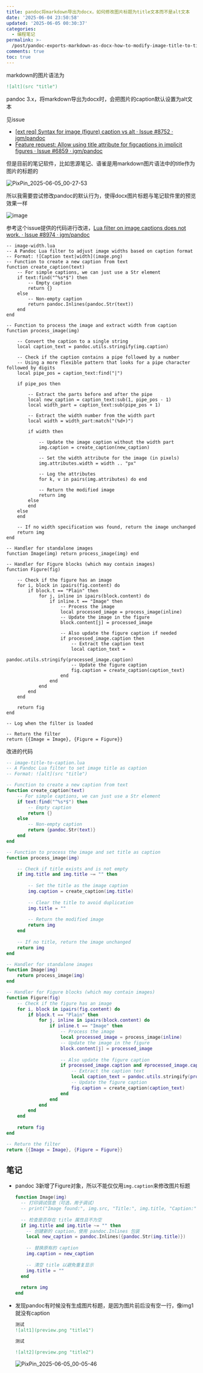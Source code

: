 ```yaml
---
title: pandoc将markdown导出为docx，如何修改图片标题为title文本而不是alt文本
date: '2025-06-04 23:50:58'
updated: '2025-06-05 00:30:37'
categories:
  - 编程笔记
permalink: >-
  /post/pandoc-exports-markdown-as-docx-how-to-modify-image-title-to-title-text-instead-of-alt-text-19kkpr.html
comments: true
toc: true
---
```






markdown的图片语法为

```matlab
![alt](src "title")
```

pandoc 3.x，将markdown导出为docx时，会把图片的caption默认设置为alt文本

见issue

- [[ext req] Syntax for image (figure) caption vs alt · Issue #8752 · jgm/pandoc](https://github.com/jgm/pandoc/issues/8752)
- [Feature request: Allow using title attribute for figcaptions in implicit figures · Issue #6859 · jgm/pandoc](https://github.com/jgm/pandoc/issues/6859)

但是目前的笔记软件，比如思源笔记、语雀是用markdown图片语法中的title作为图片的标题的

![PixPin_2025-06-05_00-27-53](https://fastly.jsdelivr.net/gh/Achuan-2/PicBed@pic/assets/PixPin_2025-06-05_00-27-53-20250605002754-4xnvz7k.png)

所以我需要尝试修改pandoc的默认行为，使得docx图片标题与笔记软件里的预览效果一样

![image](https://fastly.jsdelivr.net/gh/Achuan-2/PicBed@pic/assets/image-20250605002833-hlzmhza.png "导出word的效果")​

参考这个issue提供的代码进行改进，[Lua filter on image captions does not work. · Issue #8974 · jgm/pandoc](https://github.com/jgm/pandoc/issues/8974)

```
-- image-width.lua
-- A Pandoc Lua filter to adjust image widths based on caption format
-- Format: ![Caption text|width](image.png)
-- Function to create a new caption from text
function create_caption(text)
    -- For simple captions, we can just use a Str element
    if text:find("^%s*$") then
        -- Empty caption
        return {}
    else
        -- Non-empty caption
        return pandoc.Inlines(pandoc.Str(text))
    end
end

-- Function to process the image and extract width from caption
function process_image(img)

    -- Convert the caption to a single string
    local caption_text = pandoc.utils.stringify(img.caption)

    -- Check if the caption contains a pipe followed by a number
    -- Using a more flexible pattern that looks for a pipe character followed by digits
    local pipe_pos = caption_text:find("|")

    if pipe_pos then

        -- Extract the parts before and after the pipe
        local new_caption = caption_text:sub(1, pipe_pos - 1)
        local width_part = caption_text:sub(pipe_pos + 1)

        -- Extract the width number from the width part
        local width = width_part:match("(%d+)")

        if width then

            -- Update the image caption without the width part
            img.caption = create_caption(new_caption)

            -- Set the width attribute for the image (in pixels)
            img.attributes.width = width .. "px"

            -- Log the attributes
            for k, v in pairs(img.attributes) do end

            -- Return the modified image
            return img
        else
        end
    else
    end

    -- If no width specification was found, return the image unchanged
    return img
end

-- Handler for standalone images
function Image(img) return process_image(img) end

-- Handler for Figure blocks (which may contain images)
function Figure(fig)

    -- Check if the figure has an image
    for i, block in ipairs(fig.content) do
        if block.t == "Plain" then
            for j, inline in ipairs(block.content) do
                if inline.t == "Image" then
                    -- Process the image
                    local processed_image = process_image(inline)
                    -- Update the image in the figure
                    block.content[j] = processed_image

                    -- Also update the figure caption if needed
                    if processed_image.caption then
                        -- Extract the caption text
                        local caption_text =
                            pandoc.utils.stringify(processed_image.caption)
                        -- Update the figure caption
                        fig.caption = create_caption(caption_text)
                    end
                end
            end
        end
    end

    return fig
end

-- Log when the filter is loaded

-- Return the filter
return {{Image = Image}, {Figure = Figure}}
```

改进的代码

```lua
-- image-title-to-caption.lua
-- A Pandoc Lua filter to set image title as caption
-- Format: ![alt](src "title")

-- Function to create a new caption from text
function create_caption(text)
    -- For simple captions, we can just use a Str element
    if text:find("^%s*$") then
        -- Empty caption
        return {}
    else
        -- Non-empty caption
        return {pandoc.Str(text)}
    end
end

-- Function to process the image and set title as caption
function process_image(img)

    -- Check if title exists and is not empty
    if img.title and img.title ~= "" then
        
        -- Set the title as the image caption
        img.caption = create_caption(img.title)
        
        -- Clear the title to avoid duplication
        img.title = ""
        
        -- Return the modified image
        return img
    end
    
    -- If no title, return the image unchanged
    return img
end

-- Handler for standalone images
function Image(img)
    return process_image(img)
end

-- Handler for Figure blocks (which may contain images)
function Figure(fig)
    -- Check if the figure has an image
    for i, block in ipairs(fig.content) do
        if block.t == "Plain" then
            for j, inline in ipairs(block.content) do
                if inline.t == "Image" then
                    -- Process the image
                    local processed_image = process_image(inline)
                    -- Update the image in the figure
                    block.content[j] = processed_image
                    
                    -- Also update the figure caption
                    if processed_image.caption and #processed_image.caption > 0 then
                        -- Extract the caption text
                        local caption_text = pandoc.utils.stringify(processed_image.caption)
                        -- Update the figure caption
                        fig.caption = create_caption(caption_text)
                    end
                end
            end
        end
    end
    
    return fig
end

-- Return the filter
return {{Image = Image}, {Figure = Figure}}
```

## 笔记

- pandoc 3新增了Figure对象，所以不能仅仅用`img.caption`​来修改图片标题

  ```lua
  function Image(img)
    -- 打印调试信息（可选，用于调试）
    -- print("Image found:", img.src, "Title:", img.title, "Caption:", pandoc.utils.stringify(img.caption))
    
    -- 检查是否存在 title 属性且不为空
    if img.title and img.title ~= "" then
      -- 创建新的 caption，使用 pandoc.Inlines 包装
      local new_caption = pandoc.Inlines({pandoc.Str(img.title)})
      
      -- 替换原有的 caption
      img.caption = new_caption
      
      -- 清空 title 以避免重复显示
      img.title = ""
    end
    
    return img
  end
  ```
- 发现pandoc有时候没有生成图片标题，是因为图片前后没有空一行，像img1就没有caption

  ```matlab
  测试
  ![alt1](preview.png "title1")

  测试

  ![alt2](preview.png "title2")
  ```
  ![PixPin_2025-06-05_00-05-46](https://fastly.jsdelivr.net/gh/Achuan-2/PicBed@pic/assets/PixPin_2025-06-05_00-05-46-20250605000555-6awe3ni.png)​
